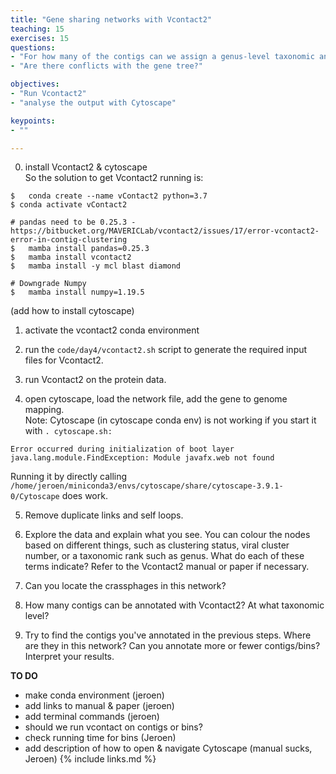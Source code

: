 ```yaml
---
title: "Gene sharing networks with Vcontact2"
teaching: 15
exercises: 15
questions:
- "For how many of the contigs can we assign a genus-level taxonomic annotation?"
- "Are there conflicts with the gene tree?"

objectives:
- "Run Vcontact2"
- "analyse the output with Cytoscape"

keypoints:
- ""

---
```

0. install Vcontact2 & cytoscape  
So the solution to get Vcontact2 running is:

```
$	conda create --name vContact2 python=3.7
$ conda activate vContact2

# pandas need to be 0.25.3 - https://bitbucket.org/MAVERICLab/vcontact2/issues/17/error-vcontact2-error-in-contig-clustering
$	mamba install pandas=0.25.3
$	mamba install vcontact2
$	mamba install -y mcl blast diamond

# Downgrade Numpy
$	mamba install numpy=1.19.5
```
(add how to install cytoscape)

1. activate the vcontact2 conda environment
2. run the `code/day4/vcontact2.sh` script to generate the required input files for Vcontact2.

3. run Vcontact2 on the protein data.

4. open cytoscape, load the network file, add the gene to genome mapping.  
Note: Cytoscape (in cytoscape conda env) is not working if you start it with `. cytoscape.sh:`
```
Error occurred during initialization of boot layer
java.lang.module.FindException: Module javafx.web not found
```
Running it by directly calling `/home/jeroen/miniconda3/envs/cytoscape/share/cytoscape-3.9.1-0/Cytoscape` does work.

5. Remove duplicate links and self loops.

6. Explore the data and explain what you see. You can colour the nodes based on different things, such as clustering status, viral cluster number, or a taxonomic rank such as genus. What do each of these terms indicate? Refer to the Vcontact2 manual or paper if necessary.

7. Can you locate the crassphages in this network?

8. How many contigs can be annotated with Vcontact2? At what taxonomic level?

9. Try to find the contigs you've annotated in the previous steps. Where are they in this network? Can you annotate more or fewer contigs/bins? Interpret your results.



**TO DO**
- make conda environment (jeroen)
- add links to manual & paper (jeroen)
- add terminal commands (jeroen)
- should we run vcontact on contigs or bins?
- check running time for bins (Jeroen)
- add description of how to open & navigate Cytoscape (manual sucks, Jeroen)
{% include links.md %}
